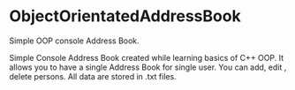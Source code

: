# ObjectOrientatedAddressBook
Simple OOP console Address Book.

Simple Console Address Book created while learning basics of C++ OOP.
It allows you to have a single Address Book for single user. 
You can add, edit , delete persons. All data are stored in .txt files.
